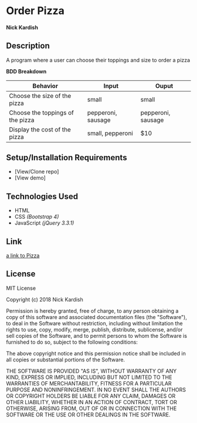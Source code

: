 # **Order Pizza**

#### Nick Kardish

## Description

A program where a user can choose their toppings and size to order a pizza

**BDD Breakdown**

Behavior | Input | Ouput
------------ | ------------- | -------------
Choose the size of the pizza| small | small
Choose the toppings of the pizza | pepperoni, sausage | pepperoni, sausage
Display the cost of the pizza | small, pepperoni | $10

## Setup/Installation Requirements

* [View/Clone repo]
* [View demo]

## Technologies Used

* HTML
* CSS _(Bootstrap 4)_
* JavaScript _(jQuery 3.3.1)_

## Link

[a link to Pizza](https://kardish515.github.io/pizza)

## License

MIT License

Copyright (c) 2018 Nick Kardish

Permission is hereby granted, free of charge, to any person obtaining a copy
of this software and associated documentation files (the "Software"), to deal
in the Software without restriction, including without limitation the rights
to use, copy, modify, merge, publish, distribute, sublicense, and/or sell
copies of the Software, and to permit persons to whom the Software is
furnished to do so, subject to the following conditions:

The above copyright notice and this permission notice shall be included in all
copies or substantial portions of the Software.

THE SOFTWARE IS PROVIDED "AS IS", WITHOUT WARRANTY OF ANY KIND, EXPRESS OR
IMPLIED, INCLUDING BUT NOT LIMITED TO THE WARRANTIES OF MERCHANTABILITY,
FITNESS FOR A PARTICULAR PURPOSE AND NONINFRINGEMENT. IN NO EVENT SHALL THE
AUTHORS OR COPYRIGHT HOLDERS BE LIABLE FOR ANY CLAIM, DAMAGES OR OTHER
LIABILITY, WHETHER IN AN ACTION OF CONTRACT, TORT OR OTHERWISE, ARISING FROM,
OUT OF OR IN CONNECTION WITH THE SOFTWARE OR THE USE OR OTHER DEALINGS IN THE
SOFTWARE.

